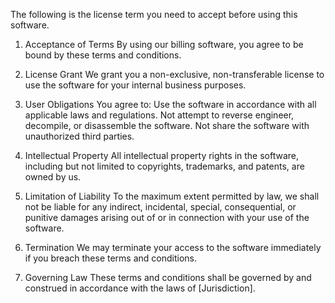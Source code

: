 The following is the license term you need to accept before using this software.

1. Acceptance of Terms
By using our billing software, you agree to be bound by these terms and conditions.

2. License Grant
We grant you a non-exclusive, non-transferable license to use the software for your internal business purposes.

3. User Obligations
You agree to:
Use the software in accordance with all applicable laws and regulations.
Not attempt to reverse engineer, decompile, or disassemble the software.
Not share the software with unauthorized third parties.

4. Intellectual Property
All intellectual property rights in the software, including but not limited to copyrights, trademarks, and patents, are owned by us.   

5. Limitation of Liability
To the maximum extent permitted by law, we shall not be liable for any indirect, incidental, special, consequential, or punitive damages arising out of or in connection with your use of the software. 
  
6. Termination
We may terminate your access to the software immediately if you breach these terms and conditions.

7. Governing Law
These terms and conditions shall be governed by and construed in accordance with the laws of [Jurisdiction].   

